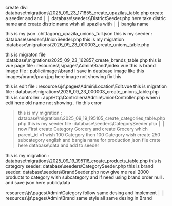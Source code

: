 create divi
database\migrations\2025_09_23_171855_create_upazilas_table.php create a seeder and and                          │
│   database\seeders\DistrictSeeder.php here take distric name and create distric name wish all upazila with         │
│   bangla name


this is my json .chittagong_upazila_unions_full.json this is my seeder : database\seeders\UnionSeeder.php
this is my migration :database\migrations\2026_09_23_000003_create_unions_table.php



this is migraton file :database\migrations\2025_09_23_162857_create_brands_table.php
this is vue page file : resources\js\pages\Admin\Brand\index.vue 
this is brand image file : public\images\brand 
i save in database image like this images/brand/pran.jpg 
here image not showing fix this 


this is edit file : resources\js\pages\Admin\Location\Edit.vue 
this is migration file : database\migrations\2026_09_23_000003_create_unions_table.php
this is controller : app\Http\Controllers\Admin\UnionController.php 
when i edit here old name not showing . fix this error 



 > this is my migration  : database\migrations\2025_09_19_195105_create_categories_table.php
 php this is my seeder file :database\seeders\CategorySeeder.php                             │
│   now  First create Category Gorcery and create Grocery which parent_id =1  wish 100 Category then 100 Category wish create  250 subcategory english and bangla name  for production   json file crate here   database\data and add to seeder




this is my migration : database\migrations\2025_09_19_195116_create_products_table.php
this is category seeder: database\seeders\CategorySeeder.php 
this is brand seeder: database\seeders\BrandSeeder.php 
now give me real 2000 products to category wish subcategory and if need using brand order null . 
and save json here public\data


resources\js\pages\Admin\Category follow same desing and implement                                      │
│   resources\js\pages\Admin\Brand same style all same desing in Brand
